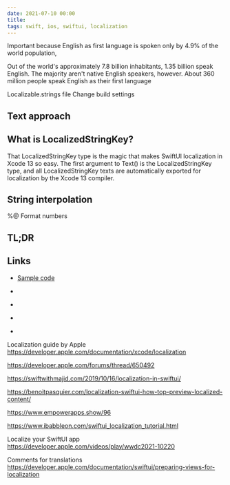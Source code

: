 ```yaml
---
date: 2021-07-10 00:00
title: 
tags: swift, ios, swiftui, localization
---
```


Important because English as first language is spoken only by 4.9% of the world population, 

Out of the world's approximately 7.8 billion inhabitants, 1.35 billion speak English. The majority aren't native English speakers, however. About 360 million people speak English as their first language

Localizable.strings file
Change build settings

## Text approach



## What is LocalizedStringKey?

That LocalizedStringKey type is the magic that makes SwiftUI localization in Xcode 13 so easy. The first argument to Text() is the LocalizedStringKey type, and all LocalizedStringKey texts are automatically exported for localization by the Xcode 13 compiler.

## String interpolation

%@
Format numbers

## TL;DR



## Links

* [Sample code](https://github.com/fassko/fassko.github.io)

* []()
* []()
* []()
* []()

Localization guide by Apple
https://developer.apple.com/documentation/xcode/localization

https://developer.apple.com/forums/thread/650492

https://swiftwithmajid.com/2019/10/16/localization-in-swiftui/

https://benoitpasquier.com/localization-swiftui-how-top-preview-localized-content/

https://www.empowerapps.show/96

https://www.ibabbleon.com/swiftui_localization_tutorial.html

Localize your SwiftUI app
https://developer.apple.com/videos/play/wwdc2021-10220

Comments for translations
https://developer.apple.com/documentation/swiftui/preparing-views-for-localization

